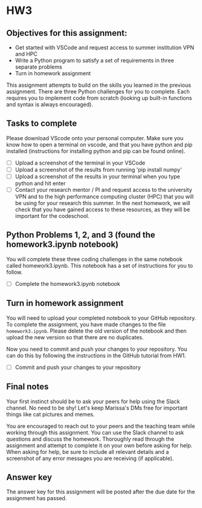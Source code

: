 # HW3

## Objectives for this assignment:
* Get started with VSCode and request access to summer institution VPN and HPC
* Write a Python program to satisfy a set of requirements in three separate problems
* Turn in homework assignment

This assignment attempts to build on the skills you learned in the previous assignment. There are three Python challenges for you to complete. Each requires you to implement code from scratch (looking up built-in functions and syntax is always encouraged).

## Tasks to complete

Please download VScode onto your personal computer. Make sure you know how to open a terminal on vscode, and that you have python and pip installed (instructions for installing python and pip can be found online).

* [ ] Upload a screenshot of the terminal in your VSCode
* [ ] Upload a screenshot of the results from running 'pip install numpy'
* [ ] Upload a screenshot of the results in your terminal when you type python and hit enter
* [ ] Contact your research mentor / PI and request access to the university VPN and to the high performance computing cluster (HPC) that you will be using for your research this summer. In the next homework, we will check that you have gained access to these resources, as they will be important for the codeschool.

## Python Problems 1, 2, and 3 (found the homework3.ipynb notebook)

You will complete these three coding challenges in the same notebook called homework3.ipynb. This notebook has a set of instructions for you to follow.

* [ ] Complete the homework3.ipynb notebook

## Turn in homework assignment

You will need to upload your completed notebook to your GitHub repository. To complete the assignment, you have made changes to the file `homework3.ipynb`.  Please delete the old version of the notebook and then upload the new version so that there are no duplicates.

Now you need to commit and push your changes to your repository. You can do this by following the instructions in the GitHub tutorial from HW1. 

* [ ] Commit and push your changes to your repository

## Final notes

Your first instinct should be to ask your peers for help using the Slack channel. No need to be shy! Let's keep Marissa's DMs free for important things like cat pictures and memes.

You are encouraged to reach out to your peers and the teaching team while working through this assignment. You can use the Slack channel to ask questions and discuss the homework. Thoroughly read through the assignment and attempt to complete it on your own before asking for help. When asking for help, be sure to include all relevant details and a screenshot of any error messages you are receiving (if applicable). 

## Answer key

The answer key for this assignment will be posted after the due date for the assignment has passed.

